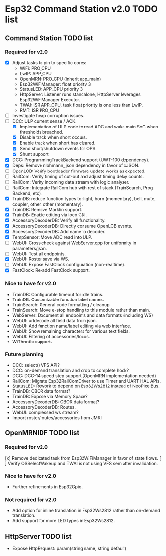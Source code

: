 # Esp32 Command Station v2.0 TODO list

## Command Station TODO list

### Required for v2.0

* [x] Adjust tasks to pin to specific cores:
    - WiFi: PRO_CPU
    - LwIP: APP_CPU
    - OpenMRN: PRO_CPU (inherit app_main)
    - Esp32WiFiManager: float priority 3
    - StatusLED: APP_CPU priority 3
    - HttpServer: Listener runs standalone, HttpServer leverages Esp32WiFiManager Executor.
    - TWAI: ISR APP_CPU, task float priority is one less than LwIP.
    - RMT: ISR PRO_CPU
* [ ] Investigate heap corruption issues.
* [ ] DCC: ULP current sense / ACK.
    - [x] Implementation of ULP code to read ADC and wake main SoC when thresholds breached.
    - [x] Disable track when short occurs.
    - [x] Enable track when short has cleared.
    - [x] Send short/shutdown events for OPS.
    - [x] Shunt support
* [x] DCC: ProgrammingTrackBackend support (UWT-100 dependency).
* [x] Deps: Remove nlohmann_json dependency in favor of cJSON.
* [ ] OpenLCB: Verify bootloader firmware update works as expected.
* [ ] RailCom: Verify timing of cut-out and adjust timing delay counts.
* [ ] RailCom: Verify incoming data stream with logic analyzer.
* [ ] RailCom: Integrate RailCom hub with rest of stack (TrainSearch, Prog Backend, etc).
* [x] TrainDB: reduce function types to: light, horn (momentary), bell, mute, coupler, other, other (momentary).
* [x] TrainDB: Remove Marklin support.
* [x] TrainDB: Enable editing via loco CDI.
* [x] AccessoryDecoderDB: Verify all functionality.
* [x] AccessoryDecoderDB: Directly consume OpenLCB events.
* [x] AccessoryDecoderDB: Add name to decoder.
* [x] TempSensor: Move ADC read into ULP.
* [ ] WebUI: Cross check against WebServer.cpp for uniformity in parameters/json.
* [ ] WebUI: Test all endpoints.
* [x] WebUI: Roster save via WS.
* [ ] WebUI: Expose FastClock configuration (non-realtime).
* [x] FastClock: Re-add FastClock support.

### Nice to have for v2.0

* TrainDB: Configurable timeout for idle trains.
* TrainDB: Customizable function label names.
* TrainSearch: General code formatting / cleanup
* TrainSearch: Move e-stop handling to this module rather than main.
* WebServer: Document all endpoints and data formats (including WS)
* WebUI: urldecode all field data from json.
* WebUI: Add function name/label editing via web interface.
* WebUI: Show remaining characters for various text fields.
* WebUI: Filtering of accessories/locos.
* WiThrottle support.

### Future planning

* DCC: select() VFS API?
* DCC: on-demand translation and drop tx complete hook?
* DCC: DCC-14 speed step support (OpenMRN implementation needed)
* RailCom: Migrate Esp32RailComDriver to use Timer and UART HAL APIs.
* StatusLED: Rework to depend on Esp32Ws2812 instead of NeoPixelBus.
* TrainDB: CBOR data format?
* TrainDB: Expose via Memory Space?
* AccessoryDecoderDB: CBOR data format?
* AccessoryDecoderDB: Routes.
* WebUI: compressed ws stream?
* Import roster/routes/accessories from JMRI

## OpenMRNIDF TODO list

### Required for v2.0

[x] Remove dedicated task from Esp32WiFiManager in favor of state flows.
[ ] Verify OSSelectWakeup and TWAI is not using VFS sem after invalidation.

### Nice to have for v2.0

* Further refinements in Esp32Gpio.

### Not required for v2.0

* Add option for inline translation in Esp32Ws2812 rather than on-demand translation.
* Add support for more LED types in Esp32Ws2812.

## HttpServer TODO list

* Expose HttpRequest::param(string name, string default)